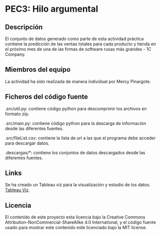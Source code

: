 # PEC3: Hilo argumental


## Descripción

El conjunto de datos generado como parte de esta actividad práctica contiene la predicción de las ventas totales para cada producto y tienda en el próximo mes de una de las firmas de software rusas más grandes - 1C Company.

## Miembros del equipo 

La actividad ha sido realizada de manera individual por Mercy Pinargote.

## Ficheros del código fuente 
.src/util.py: contiene código python para descomprimir los archivos en formato zip.

.src/main.py: contiene código python para la descarga de información desde las diferentes fuentes.

.src/fileList.csv: contiene la lista de url a las que el programa debe acceder para descargar datos.

.descargas/*: contiene los conjuntos de datos descargados desde las diferentes fuentes.

## Links
Se ha creado un Tableau viz para la visualización y estudio de los datos. [Tableau Viz](https://public.tableau.com/profile/mercy.pinargote#!/vizhome/MuertesporHomicidiosyAccidentesVehicularesenEcuador2000-2016/AccidentesdetrnsitoenelEcuador2000-2016). 


## Licencia
El contenido de este proyecto esta licencia bajo la Creative Commons Attribution-NonCommercial-ShareAlike 4.0 International, y el código fuente usado para mostrar este contenido este licenciado bajo la MIT license.
